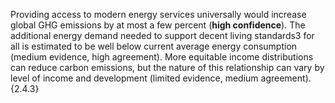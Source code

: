 Providing access to modern energy services universally would increase global GHG emissions by at most a few percent (__high confidence__). The additional energy demand needed to support decent living standards3 for all is estimated to be well below current average energy consumption (medium evidence, high agreement). More equitable income distributions can reduce carbon emissions, but the nature of this relationship can vary by level of income and development (limited evidence, medium agreement). {2.4.3}